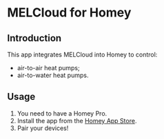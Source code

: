 # MELCloud for Homey

## Introduction
This app integrates MELCloud into Homey to control:
- air-to-air heat pumps;
- air-to-water heat pumps.

## Usage
1. You need to have a Homey Pro.
2. Install the app from the [Homey App Store](https://homey.app/fr-fr/app/com.mecloud/MELCloud/).
3. Pair your devices!

